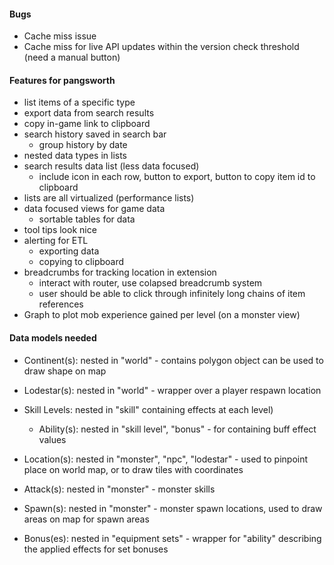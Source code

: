 #### Bugs
- Cache miss issue
- Cache miss for live API updates within the version check threshold (need a manual button)

#### Features for pangsworth
- list items of a specific type
- export data from search results
- copy in-game link to clipboard
- search history saved in search bar
    - group history by date
- nested data types in lists
- search results data list (less data focused)
    - include icon in each row, button to export, button to copy item id to clipboard
- lists are all virtualized (performance lists)
- data focused views for game data
    - sortable tables for data
- tool tips look nice
- alerting for ETL
    - exporting data
    - copying to clipboard
- breadcrumbs for tracking location in extension
    - interact with router, use colapsed breadcrumb system
    - user should be able to click through infinitely long chains of item references
- Graph to plot mob experience gained per level (on a monster view)

#### Data models needed
- Continent(s): nested in "world" - contains polygon object can be used to draw shape on map
- Lodestar(s): nested in "world" - wrapper over a player respawn location

- Skill Levels: nested in "skill" containing effects at each level)
    - Ability(s): nested in "skill level", "bonus" - for containing buff effect values

- Location(s): nested in "monster", "npc", "lodestar" - used to pinpoint place on world map, or to draw tiles with coordinates
- Attack(s): nested in "monster" - monster skills
- Spawn(s): nested in "monster" - monster spawn locations, used to draw areas on map for spawn areas

- Bonus(es): nested in "equipment sets" - wrapper for "ability" describing the applied effects for set bonuses

